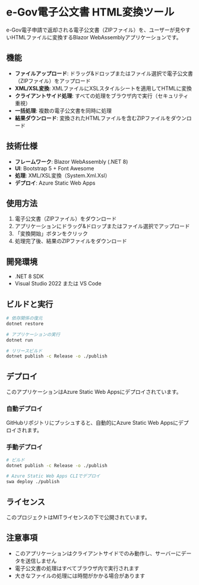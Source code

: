 # e-Gov電子公文書 HTML変換ツール

e-Gov電子申請で返却される電子公文書（ZIPファイル）を、ユーザーが見やすいHTMLファイルに変換するBlazor WebAssemblyアプリケーションです。

## 機能

- **ファイルアップロード**: ドラッグ&ドロップまたはファイル選択で電子公文書（ZIPファイル）をアップロード
- **XML/XSL変換**: XMLファイルにXSLスタイルシートを適用してHTMLに変換
- **クライアントサイド処理**: すべての処理をブラウザ内で実行（セキュリティ重視）
- **一括処理**: 複数の電子公文書を同時に処理
- **結果ダウンロード**: 変換されたHTMLファイルを含むZIPファイルをダウンロード

## 技術仕様

- **フレームワーク**: Blazor WebAssembly (.NET 8)
- **UI**: Bootstrap 5 + Font Awesome
- **処理**: XML/XSL変換（System.Xml.Xsl）
- **デプロイ**: Azure Static Web Apps

## 使用方法

1. 電子公文書（ZIPファイル）をダウンロード
2. アプリケーションにドラッグ&ドロップまたはファイル選択でアップロード
3. 「変換開始」ボタンをクリック
4. 処理完了後、結果のZIPファイルをダウンロード

## 開発環境

- .NET 8 SDK
- Visual Studio 2022 または VS Code

## ビルドと実行

```bash
# 依存関係の復元
dotnet restore

# アプリケーションの実行
dotnet run

# リリースビルド
dotnet publish -c Release -o ./publish
```

## デプロイ

このアプリケーションはAzure Static Web Appsにデプロイされています。

### 自動デプロイ

GitHubリポジトリにプッシュすると、自動的にAzure Static Web Appsにデプロイされます。

### 手動デプロイ

```bash
# ビルド
dotnet publish -c Release -o ./publish

# Azure Static Web Apps CLIでデプロイ
swa deploy ./publish
```

## ライセンス

このプロジェクトはMITライセンスの下で公開されています。

## 注意事項

- このアプリケーションはクライアントサイドでのみ動作し、サーバーにデータを送信しません
- 電子公文書の処理はすべてブラウザ内で実行されます
- 大きなファイルの処理には時間がかかる場合があります
